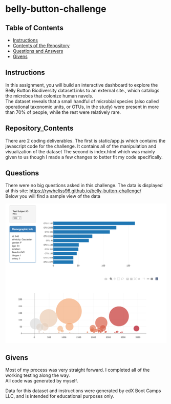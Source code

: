 # belly-button-challenge
## Table of Contents

- [Instructions](#instructions)
- [Contents of the Repository](#repository_contents)
- [Questions and Answers](#questions)
- [Givens](#givens)


## Instructions
In this assignment, you will build an interactive dashboard to explore the Belly Button Biodiversity datasetLinks to an external site., which catalogs the microbes that colonize human navels.<br />
The dataset reveals that a small handful of microbial species (also called operational taxonomic units, or OTUs, in the study) were present in more than 70% of people, while the rest were relatively rare.


## Repository_Contents
There are 2 coding deliverables. The first is static/app.js which contains the javascript code for the challenge. It contains all of the manipulation and visualization of the dataset The second is index.html which was mainly given to us though I made a few changes to better fit my code specifically.<br />

## Questions
There were no big questions asked in this challenge. The data is displayed at this site: https://rywheliss96.github.io/belly-button-challenge/ <br />
Below you will find a sample view of the data <br />

![sample_view](Images/sample_view.png)

## Givens
Most of my process was very straight forward. I completed all of the working testing along the way.<br />
All code was generated by myself.<br />
    
Data for this dataset and instructions were generated by edX Boot Camps LLC, and is intended for educational purposes only.
